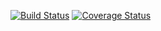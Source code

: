 [![Build Status](https://travis-ci.org/Maxiaoxiang/zoe-skeleton-webpack-plugin.svg?branch=master)](https://travis-ci.org/Maxiaoxiang/zoe-skeleton-webpack-plugin)
[![Coverage Status](https://img.shields.io/coveralls/Maxiaoxiang/zoe-skeleton-webpack-plugin/master.svg?style=flat)](https://coveralls.io/github/Maxiaoxiang/zoe-skeleton-webpack-plugin?branch=master)
